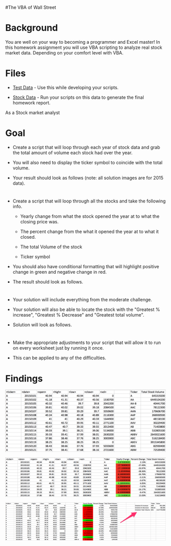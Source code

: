 #The VBA of Wall Street

# Background

You are well on your way to becoming a programmer and Excel master! In this homework assignment you will use VBA scripting to analyze real stock market data. Depending on your comfort level with VBA.

# Files

* [Test Data](Resources/alphabtical_testing.xlsx) - Use this while developing your scripts.

* [Stock Data](Resources/Multiple_year_stock_data.xlsx) - Run your scripts on this data to generate the final homework report.

As a Stock market analyst

# Goal

* Create a script that will loop through each year of stock data and grab the total amount of volume each stock had over the year.

* You will also need to display the ticker symbol to coincide with the total volume.

* Your result should look as follows (note: all solution images are for 2015 data).

#
* Create a script that will loop through all the stocks and take the following info.

  * Yearly change from what the stock opened the year at to what the closing price was.

  * The percent change from the what it opened the year at to what it closed.

  * The total Volume of the stock

  * Ticker symbol

* You should also have conditional formatting that will highlight positive change in green and negative change in red.

* The result should look as follows.

#
* Your solution will include everything from the moderate challenge.

* Your solution will also be able to locate the stock with the "Greatest % increase", "Greatest % Decrease" and "Greatest total volume".

* Solution will look as follows.

#
* Make the appropriate adjustments to your script that will allow it to run on every worksheet just by running it once.

* This can be applied to any of the difficulties.

# Findings

![x](Images/solution1.png)

![x](Images/solution2.png)

![x](Images/solution3.png)
